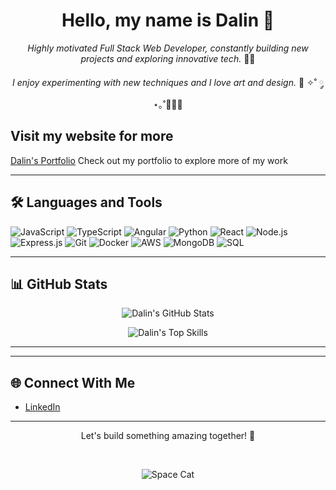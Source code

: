 <div align="center">

# Hello, my name is Dalin 🚀

*Highly motivated Full Stack Web Developer, constantly building new projects and exploring innovative tech.* 🌟✨

*I enjoy experimenting with new techniques and I love art and design.* 🎨 ✧˚ ༘ ⋆｡˚👩🏻‍🎨 

</div>

## Visit my website for more

[Dalin's Portfolio](https://dalin-portfolio.netlify.app/) Check out my portfolio to explore more of my work

---

## 🛠️ Languages and Tools

![JavaScript](https://img.shields.io/badge/JavaScript-F7DF1E?style=for-the-badge&logo=javascript&logoColor=black)
![TypeScript](https://img.shields.io/badge/TypeScript-007ACC?style=for-the-badge&logo=typescript&logoColor=white)
![Angular](https://img.shields.io/badge/Angular-DD0031?style=for-the-badge&logo=angular&logoColor=white)
![Python](https://img.shields.io/badge/Python-3776AB?style=for-the-badge&logo=python&logoColor=white)
![React](https://img.shields.io/badge/React-61DAFB?style=for-the-badge&logo=react&logoColor=black)
![Node.js](https://img.shields.io/badge/Node.js-339933?style=for-the-badge&logo=nodedotjs&logoColor=white)
![Express.js](https://img.shields.io/badge/Express.js-000000?style=for-the-badge&logo=express&logoColor=white)
![Git](https://img.shields.io/badge/Git-F05032?style=for-the-badge&logo=git&logoColor=white)
![Docker](https://img.shields.io/badge/Docker-2496ED?style=for-the-badge&logo=docker&logoColor=white)
![AWS](https://img.shields.io/badge/AWS-232F3E?style=for-the-badge&logo=amazonaws&logoColor=white)
![MongoDB](https://img.shields.io/badge/MongoDB-47A248?style=for-the-badge&logo=mongodb&logoColor=white)
![SQL](https://img.shields.io/badge/SQL-4479A1?style=for-the-badge&logo=postgresql&logoColor=white)

---

## 📊 GitHub Stats

<div align="center">

![Dalin's GitHub Stats](https://github-readme-stats.vercel.app/api?username=dalfang&show_icons=true&theme=tokyonight&hide_border=false)


![Dalin's Top Skills](https://github-readme-stats.vercel.app/api/top-langs/?username=dalfang&layout=compact&theme=tokyonight)

---

</div>

---

## 🌐 Connect With Me

- [LinkedIn](https://www.linkedin.com/in/dalin-fangloy)

---

<div align="center">

Let's build something amazing together! 🌟

&nbsp;

![Space Cat](https://res.cloudinary.com/drraxdsod/image/upload/v1736885047/42t77_deznsu.jpg)

</div>
